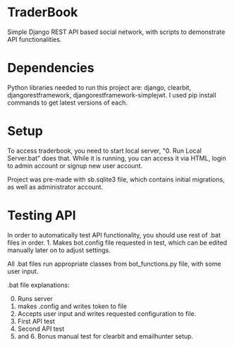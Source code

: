 # TraderBook
Simple Django REST API based social network, with scripts to demonstrate API functionalities.

# Dependencies
Python libraries needed to run this project are: django, clearbit, djangorestframework, djangorestframework-simplejwt. I used pip install commands to get latest versions of each.

# Setup
To access traderbook, you need to start local server, "0. Run Local Server.bat" does that. While it is running, you can access it via HTML, login to admin account or signup new user account.

Project was pre-made with sb.sqlite3 file, which contains initial migrations, as well as administrator account.

# Testing API
In order to automatically test API functionality, you should use rest of .bat files in order. 1. Makes bot.config file requested in test, which can be edited manually later on to adjust settings.

All .bat files run appropriate classes from bot_functions.py file, with some user input.

.bat file explanations:

0. Runs server
1. makes .config and writes token to file
2. Accepts user input and writes requested configuration to file.
3. First API test
4. Second API test
5. and 6. Bonus manual test for clearbit and emailhunter setup.
